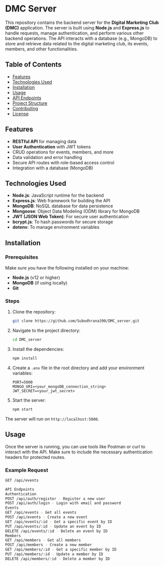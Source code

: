 # DMC Server

This repository contains the backend server for the **Digital Marketing Club (DMC)** application. The server is built using **Node.js** and **Express.js** to handle requests, manage authentication, and perform various other backend operations. The API interacts with a database (e.g., MongoDB) to store and retrieve data related to the digital marketing club, its events, members, and other functionalities.

## Table of Contents

- [Features](#features)
- [Technologies Used](#technologies-used)
- [Installation](#installation)
- [Usage](#usage)
- [API Endpoints](#api-endpoints)
- [Project Structure](#project-structure)
- [Contributing](#contributing)
- [License](#license)

## Features

- **RESTful API** for managing data
- **User Authentication** with JWT tokens
- CRUD operations for events, members, and more
- Data validation and error handling
- Secure API routes with role-based access control
- Integration with a database (MongoDB)

## Technologies Used

- **Node.js**: JavaScript runtime for the backend
- **Express.js**: Web framework for building the API
- **MongoDB**: NoSQL database for data persistence
- **Mongoose**: Object Data Modeling (ODM) library for MongoDB
- **JWT (JSON Web Token)**: For secure user authentication
- **bcrypt.js**: To hash passwords for secure storage
- **dotenv**: To manage environment variables

## Installation

### Prerequisites

Make sure you have the following installed on your machine:

- **Node.js** (v12 or higher)
- **MongoDB** (if using locally)
- **Git**

### Steps

1. Clone the repository:

    ```bash
    git clone https://github.com/Subodhrana390/DMC_server.git
    ```

2. Navigate to the project directory:

    ```bash
    cd DMC_server
    ```

3. Install the dependencies:

    ```bash
    npm install
    ```

4. Create a `.env` file in the root directory and add your environment variables:

    ```env
    PORT=5000
    MONGO_URI=<your_mongoDB_connection_string>
    JWT_SECRET=<your_jwt_secret>
    ```

5. Start the server:

    ```bash
    npm start
    ```

The server will run on `http://localhost:5000`.

## Usage

Once the server is running, you can use tools like Postman or curl to interact with the API. Make sure to include the necessary authentication headers for protected routes.

### Example Request

```bash
GET /api/events

API Endpoints
Authentication
POST /api/auth/register - Register a new user
POST /api/auth/login - Login with email and password
Events
GET /api/events - Get all events
POST /api/events - Create a new event
GET /api/events/:id - Get a specific event by ID
PUT /api/events/:id - Update an event by ID
DELETE /api/events/:id - Delete an event by ID
Members
GET /api/members - Get all members
POST /api/members - Create a new member
GET /api/members/:id - Get a specific member by ID
PUT /api/members/:id - Update a member by ID
DELETE /api/members/:id - Delete a member by ID
